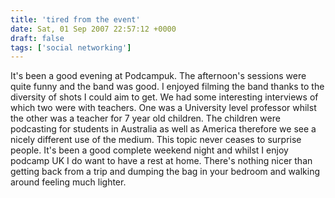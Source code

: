 ```yaml
---
title: 'tired from the event'
date: Sat, 01 Sep 2007 22:57:12 +0000
draft: false
tags: ['social networking']
---
```


It's been a good evening at Podcampuk. The afternoon's sessions were quite funny and the band was good. I enjoyed filming the band thanks to the diversity of shots I could aim to get. We had some interesting interviews of which two were with teachers. One was a University level professor whilst the other was a teacher for 7 year old children. The children were podcasting for students in Australia as well as America therefore we see a nicely different use of the medium. This topic never ceases to surprise people. It's been a good complete weekend night and whilst I enjoy podcamp UK I do want to have a rest at home. There's nothing nicer than getting back from a trip and dumping the bag in your bedroom and walking around feeling much lighter.